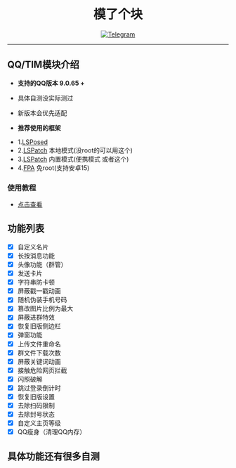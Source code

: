 <div align="center">
    <h1 > 模了个块 </h1>

[![Telegram](https://img.shields.io/static/v1?label=Telegram&message=Channel&color=0088cc)](https://t.me/lzlmo)
</div>  

---

## QQ/TIM模块介绍  

* **支持的QQ版本 9.0.65 +**  
* 具体自测没实际测过
* 新版本会优先适配 
    
* **推荐使用的框架**
- 1.[LSPosed](https://github.com/LSPosed/LSPosed)
- 2.[LSPatch](https://github.com/LSPosed/LSPatch) 本地模式(没root的可以用这个)
- 3.[LSPatch](https://github.com/LSPosed/LSPatch) 内置模式(便携模式 或者这个)
- 4.[FPA](https://lzlgzs.lanzouq.com/b03dx2vf4d) 免root(支持安卓15)

### 使用教程
- <a href="https://b23.tv/u3FFj0h">点击查看</a>

## 功能列表
- [x] 自定义名片
- [x] 长按消息功能
- [x] 头像功能（群管）  
- [x] 发送卡片
- [x] 字符串防卡顿
- [x] 屏蔽戳一戳动画
- [x] 随机伪装手机号码
- [x] 篡改图片比例为最大
- [x] 屏蔽进群特效
- [x] 恢复旧版侧边栏
- [x] 弹窗功能
- [x] 上传文件重命名
- [x] 群文件下载次数
- [x] 屏蔽关键词动画
- [x] 接触危险网页拦截
- [x] 闪照破解
- [x] 跳过登录倒计时
- [x] 恢复旧版设置
- [x] 去除扫码限制
- [x] 去除封号状态
- [x] 自定义主页等级
- [x] QQ瘦身（清理QQ内存）

## 具体功能还有很多自测
